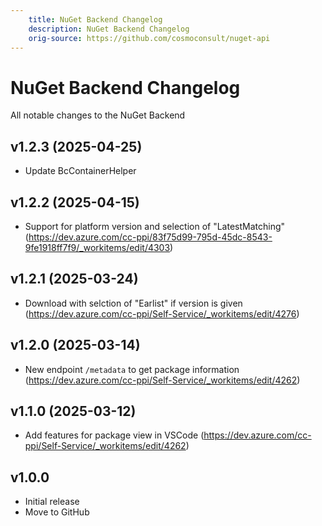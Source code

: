 ```yaml
---
    title: NuGet Backend Changelog
    description: NuGet Backend Changelog
    orig-source: https://github.com/cosmoconsult/nuget-api
---
```


# NuGet Backend Changelog

All notable changes to the NuGet Backend

## v1.2.3 (2025-04-25)

- Update BcContainerHelper

## v1.2.2 (2025-04-15)

- Support for platform version and selection of "LatestMatching" (https://dev.azure.com/cc-ppi/83f75d99-795d-45dc-8543-9fe1918ff7f9/_workitems/edit/4303)

## v1.2.1 (2025-03-24)

- Download with selction of "Earlist" if version is given (https://dev.azure.com/cc-ppi/Self-Service/_workitems/edit/4276)

## v1.2.0 (2025-03-14)

- New endpoint `/metadata` to get package information (https://dev.azure.com/cc-ppi/Self-Service/_workitems/edit/4262)

## v1.1.0 (2025-03-12)

- Add features for package view in VSCode (https://dev.azure.com/cc-ppi/Self-Service/_workitems/edit/4262)

## v1.0.0

- Initial release
- Move to GitHub
